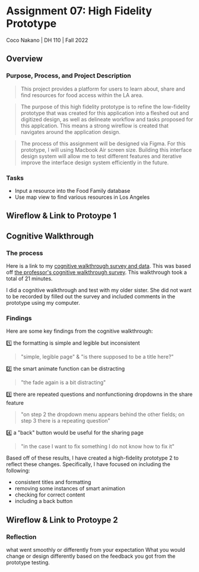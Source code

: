 # Assignment 07: High Fidelity Prototype

Coco Nakano | DH 110 | Fall 2022

## Overview

### Purpose, Process, and Project Description

>This project provides a platform for users to learn about, share and find resources for food access within the LA area.

>The purpose of this high fidelity prototype is to refine the low-fidelity prototype that was created for this application into a fleshed out and digitized design, as well as delineate workflow and tasks proposed for this applcation. This means a strong wireflow is created that navigates around the application design. 

>The process of this assignment will be designed via Figma. For this prototype, I will using Macbook Air screen size. Building this interface design system will allow me to test different features and iterative improve the interface design system efficiently in the future.

### Tasks

* Input a resource into the Food Family database
* Use map view to find various resources in Los Angeles

## Wireflow & Link to Protoype 1

## Cognitive Walkthrough

### The process

Here is a link to my [cognitive walkthrough survey and data](https://docs.google.com/forms/d/e/1FAIpQLSdy_9Cg3VQ-1iQoYRd2b1rSWAE2TJiLzYCdv7RYGPSXo8LrcA/viewform?usp=sharing). This was based off [the professor's cognitive walkthrough survey](https://docs.google.com/forms/d/e/1FAIpQLScqsfs4MN6LgdE-k8MHP_6bLJD7Xf0Gaou68dTnNQ7GQczfFQ/viewform). This walkthrough took a total of 21 minutes.

I did a cognitive walkthrough and test with my older sister. She did not want to be recorded by filled out the survey and included comments in the prototype using my computer.

### Findings

Here are some key findings from the cognitive walkthrough:

:one: the formatting is simple and legible but inconsistent
> "simple, legible page" & "is there supposed to be a title here?"

:two: the smart animate function can be distracting
> "the fade again is a bit distracting"

:three: there are repeated questions and nonfunctioning dropdowns in the share feature
> "on step 2 the dropdown menu appears behind the other fields; on step 3 there is a repeating question"

:four: a "back" button would be useful for the sharing page
>  "in the case I want to fix something I do not know how to fix it"

Based off of these results, I have created a high-fidelity prototype 2 to reflect these changes. Specifically, I have focused on including the following:

* consistent titles and formatting
* removing some instances of smart animation
* checking for correct content
* including a back button

## Wireflow & Link to Protoype 2

### Reflection
  what went smoothly or differently from your expectation
  What you would change or design differently based on the feedback you got from the prototype testing. 
